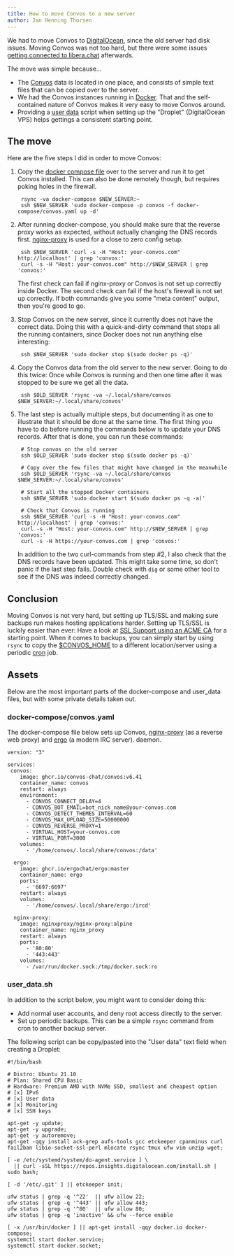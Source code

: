 ```yaml
---
title: How to move Convos to a new server
author: Jan Henning Thorsen
---
```


We had to move Convos to [DigitalOcean](https://digitalocean.com), since the
old server had disk issues.  Moving Convos was not too hard, but there were
some issues [getting connected to libera.chat](/blog/2021/12/23/connecting-to-libera-from-digitalocean)
afterwards.

The move was simple because...

* The [Convos](https://convos.chat) data is located in one place, and consists
  of simple text files that can be copied over to the server.
* We had the Convos instances running in [Docker](https://www.docker.com/).
  That and the self-contained nature of Convos makes it very easy to move
  Convos around.
* Providing a [user data](https://docs.digitalocean.com/products/droplets/how-to/provide-user-data/)
  script when setting up the "Droplet" (DigitalOcean VPS) helps gettings a
  consistent starting point.

## The move

Here are the five steps I did in order to move Convos:

1. Copy the [docker compose file](#docker-composeconvosyaml) over to the server
   and run it to get Convos installed. This can also be done remotely though,
   but requires poking holes in the firewall.

        rsync -va docker-compose $NEW_SERVER:~
        ssh $NEW_SERVER 'sudo docker-compose -p convos -f docker-compose/convos.yaml up -d'

2. After running docker-compose, you should make sure that the reverse proxy
   works as expected, without actually changing the DNS records first.
   [nginx-proxy](https://github.com/nginx-proxy/nginx-proxy) is used for a
   close to zero config setup.

        ssh $NEW_SERVER 'curl -s -H "Host: your-convos.com" http://localhost' | grep 'convos:'
        curl -s -H "Host: your-convos.com" http://$NEW_SERVER | grep 'convos:'

    The first check can fail if nginx-proxy or Convos is not set up correctly
    inside Docker. The second check can fail if the host's firewall is not set
    up correctly. If both commands give you some "meta content" output, then
    you're good to go.

3. Stop Convos on the new server, since it currently does not have the correct
   data. Doing this with a quick-and-dirty command that stops all the running
   containers, since Docker does not run anything else interesting:

        ssh $NEW_SERVER 'sudo docker stop $(sudo docker ps -q)'

4. Copy the Convos data from the old server to the new server. Going to do this
   twice: Once while Convos is running and then one time after it was stopped
   to be sure we get all the data.

        ssh $OLD_SERVER 'rsync -va ~/.local/share/convos $NEW_SERVER:~/.local/share/convos'

5. The last step is actually multiple steps, but documenting it as one to
   illustrate that it should be done at the same time. The first thing you have
   to do before running the commands below is to update your DNS records. After
   that is done, you can run these commands:

        # Stop convos on the old server
        ssh $OLD_SERVER 'sudo docker stop $(sudo docker ps -q)'

        # Copy over the few files that might have changed in the meanwhile
        ssh $OLD_SERVER 'rsync -va ~/.local/share/convos $NEW_SERVER:~/.local/share/convos'
         
        # Start all the stopped Docker containers
        ssh $NEW_SERVER 'sudo docker start $(sudo docker ps -q -a)'
        
        # Check that Convos is running
        ssh $NEW_SERVER 'curl -s -H "Host: your-convos.com" http://localhost' | grep 'convos:'
        curl -s -H "Host: your-convos.com" http://$NEW_SERVER | grep 'convos:'
        curl -s -H https://your-convos.com | grep 'convos:'

   In addition to the two curl-commands from step #2, I also check that the DNS
   records have been updated. This might take some time, so don't panic if the
   last step fails. Double check with `dig` or some other tool to see if the
   DNS was indeed correctly changed.

## Conclusion

Moving Convos is not very hard, but setting up TLS/SSL and making sure backups
run makes hosting applications harder. Setting up TLS/SSL is luckily easier than
ever: Have a look at [SSL Support using an ACME CA](https://github.com/nginx-proxy/nginx-proxy#ssl-support-using-an-acme-ca)
for a starting point. When it comes to backups, you can simply start by using
`rsync` to copy the [$CONVOS_HOME](/doc/config#convos_home) to a different
location/server using a periodic [cron](https://en.wikipedia.org/wiki/Cron) job.

## Assets

Below are the most important parts of the docker-compose and user_data files,
but with some private details taken out.

### docker-compose/convos.yaml

The docker-compose file below sets up Convos,
[nginx-proxy](https://github.com/nginx-proxy/nginx-proxy) (as a reverse web
proxy) and [ergo](https://github.com/ergochat/ergo) (a modern IRC server).
daemon.

    version: "3"
    
    services:
     convos: 
        image: ghcr.io/convos-chat/convos:v6.41
        container_name: convos
        restart: always
        environment:
          - CONVOS_CONNECT_DELAY=4
          - CONVOS_BOT_EMAIL=bot_nick_name@your-convos.com
          - CONVOS_DETECT_THEMES_INTERVAL=60
          - CONVOS_MAX_UPLOAD_SIZE=50000000
          - CONVOS_REVERSE_PROXY=1
          - VIRTUAL_HOST=your-convos.com
          - VIRTUAL_PORT=3000
        volumes:
          - '/home/convos/.local/share/convos:/data'
    
      ergo:
        image: ghcr.io/ergochat/ergo:master
        container_name: ergo
        ports:
          - '6697:6697'
        restart: always
        volumes:
          - '/home/convos/.local/share/ergo:/ircd'
    
      nginx-proxy:
        image: nginxproxy/nginx-proxy:alpine
        container_name: nginx_proxy
        restart: always
        ports:
          - '80:80'
          - '443:443'
        volumes:
          - /var/run/docker.sock:/tmp/docker.sock:ro

### user_data.sh

In addition to the script below, you might want to consider doing this:

* Add normal user accounts, and deny root access directly to the server.
* Set up periodic backups. This can be a simple `rsync` command from cron to
  another backup server.

The following script can be copy/pasted into the "User data" text field when
creating a Droplet:

    #!/bin/bash
    
    # Distro: Ubuntu 21.10
    # Plan: Shared CPU Basic
    # Hardware: Premium AMD with NVMe SSD, smallest and cheapest option
    # [x] IPv6
    # [x] User data
    # [x] Monitoring
    # [x] SSH keys
    
    apt-get -y update;
    apt-get -y upgrade;
    apt-get -y autoremove;
    apt-get -qqy install ack-grep aufs-tools gcc etckeeper cpanminus curl fail2ban libio-socket-ssl-perl mlocate rsync tmux ufw vim unzip wget;
    
    [ -e /etc/systemd/system/do-agent.service ] \
      || curl -sSL https://repos.insights.digitalocean.com/install.sh | sudo bash;
    
    [ -d '/etc/.git' ] || etckeeper init;
    
    ufw status | grep -q '^22'  || ufw allow 22;
    ufw status | grep -q '^443' || ufw allow 443;
    ufw status | grep -q '^80'  || ufw allow 80;
    ufw status | grep -q 'inactive' && ufw --force enable
    
    [ -x /usr/bin/docker ] || apt-get install -qqy docker.io docker-compose;
    systemctl start docker.service;
    systemctl start docker.socket;
